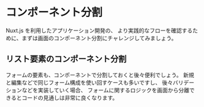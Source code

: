 # コンポーネント分割

Nuxt.js を利用したアプリケーション開発の、
より実践的なフローを確認するために、まずは画面のコンポーネント分割にチャレンジしてみましょう。

## リスト要素のコンポーネント分割

フォームの要素も、コンポーネントで分割しておくと後々便利でしょう。
新規と編集などで同じフォーム構成を使い回すケースも多いですし、
後々バリデーションなどを実装していく場合、
フォームに関するロジックを画面から分離できるとコードの見通しは非常に良くなります。

```

```